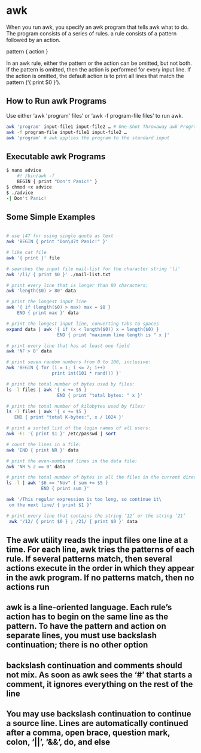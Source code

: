 # awk

When you run awk, you specify an awk program that tells awk what to do. The program consists of a series of rules. a rule consists of a pattern followed by an action.

pattern { action }

In an awk rule, either the pattern or the action can be omitted, but not both.
If the pattern is omitted, then the action is performed for every input line.
If the action is omitted, the default action is to print all lines that match the pattern (‘{ print $0 }’).

## How to Run awk Programs

 Use either ‘awk 'program' files’ or ‘awk -f program-file files’ to run awk.

```bash
awk 'program' input-file1 input-file2 … # One-Shot Throwaway awk Programs
awk -f program-file input-file1 input-file2 …
awk 'program' # awk applies the program to the standard input
```

## Executable awk Programs

``` bash
$ nano advice
    #! /bin/awk -f
    BEGIN { print "Don't Panic!" }
$ chmod +x advice
$ ./advice
-| Don't Panic!

```

## Some Simple Examples

``` bash

# use \47 for using single quote as text
awk 'BEGIN { print "Don\47t Panic!" }' 

# like cat file
awk '{ print }' file 

# searches the input file mail-list for the character string 'li'
awk '/li/ { print $0 }' ./mail-list.txt 

# print every line that is longer than 80 characters:
awk 'length($0) > 80' data

# print the longest input line
awk '{ if (length($0) > max) max = $0 } 
    END { print max }' data

# print the longest input line, converting tabs to spaces
expand data | awk '{ if (x < length($0)) x = length($0) }
                   END { print "maximum line length is " x }' 

# print every line that has at least one field
awk 'NF > 0' data 

# print seven random numbers from 0 to 100, inclusive:
awk 'BEGIN { for (i = 1; i <= 7; i++)
                 print int(101 * rand()) }' 

# print the total number of bytes used by files:
ls -l files | awk '{ x += $5 }
                   END { print "total bytes: " x }'

# print the total number of kilobytes used by files:
ls -l files | awk '{ x += $5 }
   END { print "total K-bytes:", x / 1024 }'

# print a sorted list of the login names of all users:
awk -F: '{ print $1 }' /etc/passwd | sort

# count the lines in a file:
awk 'END { print NR }' data

# print the even-numbered lines in the data file:
awk 'NR % 2 == 0' data

# print the total number of bytes in all the files in the current directory that were last modified in November
ls -l | awk '$6 == "Nov" { sum += $5 }
             END { print sum }'

awk '/This regular expression is too long, so continue it\
 on the next line/ { print $1 }'

# print every line that contains the string ‘12’ or the string ‘21’
 awk '/12/ { print $0 } ; /21/ { print $0 }' data
```

## The awk utility reads the input files one line at a time. For each line, awk tries the patterns of each rule. If several patterns match, then several actions execute in the order in which they appear in the awk program. If no patterns match, then no actions run

## awk is a line-oriented language. Each rule’s action has to begin on the same line as the pattern. To have the pattern and action on separate lines, you must use backslash continuation; there is no other option

## backslash continuation and comments should not mix. As soon as awk sees the ‘#’ that starts a comment, it ignores everything on the rest of the line

## You may use backslash continuation to continue a source line. Lines are automatically continued after a comma, open brace, question mark, colon, ‘||’, ‘&&’, do, and else
